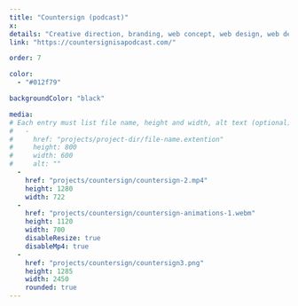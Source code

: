 ```yaml
---
title: "Countersign (podcast)"
x:
details: "Creative direction, branding, web concept, web design, web development"
link: "https://countersignisapodcast.com/"

order: 7

color: 
  - "#012f79"

backgroundColor: "black"

media: 
# Each entry must list file name, height and width, alt text (optional)
#   -
#     href: "projects/project-dir/file-name.extention"
#     height: 800
#     width: 600
#     alt: ""
  -
    href: "projects/countersign/countersign-2.mp4"
    height: 1280
    width: 722
  -
    href: "projects/countersign/countersign-animations-1.webm"
    height: 1120
    width: 700
    disableResize: true
    disableMp4: true
  -
    href: "projects/countersign/countersign3.png"
    height: 1285
    width: 2450
    rounded: true
---
```


